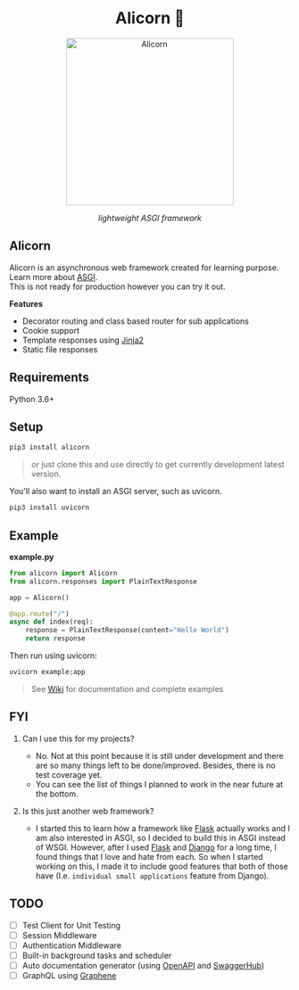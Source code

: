 <h1 align="center">Alicorn 🦄</h1>  
<p align="center">
<img src="https://i.ya-webdesign.com/images/flying-unicorn-png-5.png" height="300" alt="Alicorn"/>
</p>
<p align="center"><i>lightweight ASGI framework</i> </p>

## Alicorn

Alicorn is an asynchronous web framework created for learning purpose. Learn more about <a href="https://asgi.readthedocs.io/en/latest/" target="_blank">ASGI</a>.  
This is not ready for production however you can try it out.

**Features**  

- Decorator routing and class based router for sub applications
- Cookie support
- Template responses using <a href="https://jinja.palletsprojects.com/en/2.11.x/">Jinja2</a>
- Static file responses

## Requirements

Python 3.6+

## Setup

```bash
pip3 install alicorn
```

> or just clone this and use directly to get currently development latest version.

You'll also want to install an ASGI server, such as uvicorn.

```bash
pip3 install uvicorn
```

## Example

**example.py**
```python
from alicorn import Alicorn
from alicorn.responses import PlainTextResponse

app = Alicorn()

@app.route("/")
async def index(req):
    response = PlainTextResponse(content="Hello World")
    return response
```

Then run using uvicorn:

```bash
uvicorn example:app
```

> See <a href="https://github.com/the-robot/alicorn/wiki">Wiki</a> for documentation and complete examples

## FYI

1. Can I use this for my projects?
    - No. Not at this point because it is still under development and there are so many things left to be done/improved. Besides, there is no test coverage yet.
    - You can see the list of things I planned to work in the near future at the bottom.

2. Is this just another web framework?
    - I started this to learn how a framework like <a href="https://palletsprojects.com/p/flask/" target="_blank">Flask</a> actually works and I am also interested in ASGI, so I decided to build this in ASGI instead of WSGI. However, after I used <a href="https://palletsprojects.com/p/flask/" target="_blank">Flask</a> and <a href="https://www.djangoproject.com" target="_blank">Django</a> for a long time, I found things that I love and hate from each. So when I started working on this, I made it to include good features that both of those have (I.e. `individual small applications` feature from Django).

## TODO

- [ ] Test Client for Unit Testing
- [ ] Session Middleware
- [ ] Authentication Middleware
- [ ] Built-in background tasks and scheduler
- [ ] Auto documentation generator (using <a href="https://swagger.io/solutions/api-design/" target="_blank">OpenAPI</a> and <a href="https://swagger.io/tools/swaggerhub/" target="_blank">SwaggerHub</a>)
- [ ] GraphQL using <a href="https://graphene-python.org" target="_blank">Graphene</a>
